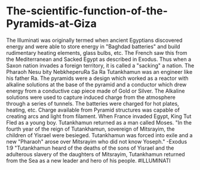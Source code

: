 # The-scientific-function-of-the-Pyramids-at-Giza
The Illuminati was originally termed when ancient Egyptians discovered energy and were able to store energy in "Baghdad batteries" and build rudimentary heating elements, glass bulbs, etc. The French saw this from the Mediterranean and Sacked Egypt as described in Exodus. Thus when a Saxon nation invades a foreign territory, it is called a "sacking" a nation.  The Pharaoh Nesu bity NebkheperuRa Sa Ra Tutankhamun was an engineer like his father Ra. The pyramids were a design which worked as a reactor with alkaline solutions at the base of the pyramid and a conductor which drew energy from a conductive cap piece made of Gold or Silver. The Alkaline solutions were used to capture induced charge from the atmosphere through a series of tunnels. The batteries were charged for hot plates, heating, etc. Charge available from Pyramid structures was capable of creating arcs and light from filament.  When France invaded Egypt, King Tut Fled as a young boy. Tutankhamun returned as a man called Moses.  "In the fourth year of the reign of Tutankhamun, sovereign of Mitsrayim, the children of Yisrael were besieged. Tutankhamun was forced into exile and a new "Pharaoh" arose over Mitsrayim who did not know Yoseph." -Exodus 1:9  "Tutankhamun heard of the deaths of the sons of Yisrael and the adulterous slavery of the daughters of Mitsrayim, Tutankhamun returned from the Sea as a new leader and hero of his people. #ILLUMINATI

